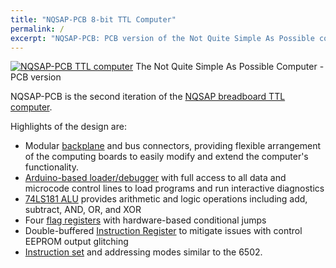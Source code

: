 ```yaml
---
title: "NQSAP-PCB 8-bit TTL Computer"
permalink: /
excerpt: "NQSAP-PCB: PCB version of the Not Quite Simple As Possible computer"
---
```


[![NQSAP-PCB TTL computer](../../assets/images/build5-500.jpg "NQSAP-PCB")](../../assets/images/build5.jpg)
The Not Quite Simple As Possible Computer - PCB version

NQSAP-PCB is the second iteration of the
[NQSAP breadboard TTL computer](https://tomnisbet.github.io/nqsap/).

Highlights of the design are:

* Modular [backplane](docs/backplane) and bus connectors, providing flexible arrangement
 of the computing boards to easily modify and extend the computer's functionality.
* [Arduino-based loader/debugger](docs/loader/) with full access to all data and microcode
control lines to load programs and run interactive diagnostics
* [74LS181 ALU](docs/alu) provides arithmetic and logic operations including add,
subtract, AND, OR, and XOR
* Four [flag registers](docs/flags) with hardware-based conditional jumps
* Double-buffered [Instruction Register](docs/ir-rc) to mitigate issues with control EEPROM output glitching
* [Instruction set](docs/in-summary) and addressing modes similar to the 6502.
